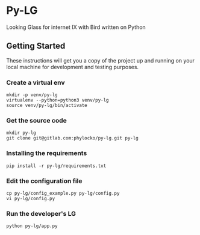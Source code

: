 # Py-LG

Looking Glass for internet IX with Bird written on Python

## Getting Started

These instructions will get you a copy of the project up and running 
on your local machine for development and testing purposes.

### Create a virtual env

```
mkdir -p venv/py-lg
virtualenv --python=python3 venv/py-lg
source venv/py-lg/bin/activate
```

### Get the source code

```
mkdir py-lg
git clone git@gitlab.com:phylocko/py-lg.git py-lg
```

### Installing the requirements

```
pip install -r py-lg/requirements.txt
```

### Edit the configuration file

```
cp py-lg/config_example.py py-lg/config.py
vi py-lg/config.py
```

### Run the developer's LG

```
python py-lg/app.py
```
